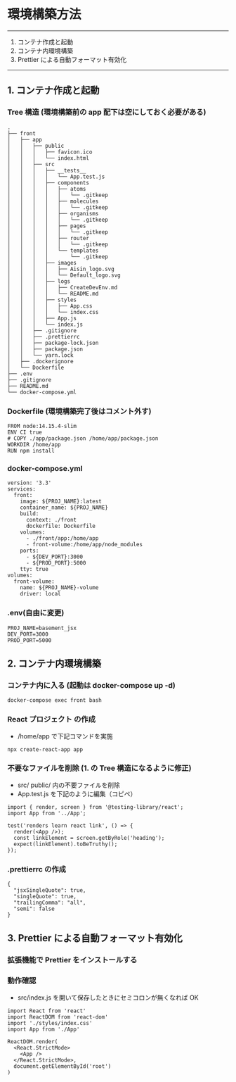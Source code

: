 # 環境構築方法

---

1. コンテナ作成と起動
2. コンテナ内環境構築
3. Prettier による自動フォーマット有効化

---

## 1. コンテナ作成と起動

### Tree 構造 (環境構築前の app 配下は空にしておく必要がある)

```
.
├── front
│   ├── app
│   │   ├── public
│   │   │   ├── favicon.ico
│   │   │   └── index.html
│   │   ├── src
│   │   │   ├── __tests__
│   │   │   │   └── App.test.js
│   │   │   ├── components
│   │   │   │   ├── atoms
│   │   │   │   │   └── .gitkeep
│   │   │   │   ├── molecules
│   │   │   │   │   └── .gitkeep
│   │   │   │   ├── organisms
│   │   │   │   │   └── .gitkeep
│   │   │   │   ├── pages
│   │   │   │   │   └── .gitkeep
│   │   │   │   ├── router
│   │   │   │   │   └── .gitkeep
│   │   │   │   └── templates
│   │   │   │       └── .gitkeep
│   │   │   ├── images
│   │   │   │   ├── Aisin_logo.svg
│   │   │   │   └── Default_logo.svg
│   │   │   ├── logs
│   │   │   │   ├── CreateDevEnv.md
│   │   │   │   └── README.md
│   │   │   ├── styles
│   │   │   │   ├── App.css
│   │   │   │   └── index.css
│   │   │   ├── App.js
│   │   │   └── index.js
│   │   ├── .gitignore
│   │   ├── .prettierrc
│   │   ├── package-lock.json
│   │   ├── package.json
│   │   └── yarn.lock
│   ├── .dockerignore
│   └── Dockerfile
├── .env
├── .gitignore
├── README.md
└── docker-compose.yml
```

### Dockerfile (環境構築完了後はコメント外す)

```
FROM node:14.15.4-slim
ENV CI true
# COPY ./app/package.json /home/app/package.json
WORKDIR /home/app
RUN npm install
```

### docker-compose.yml

```
version: '3.3'
services:
  front:
    image: ${PROJ_NAME}:latest
    container_name: ${PROJ_NAME}
    build:
      context: ./front
      dockerfile: Dockerfile
    volumes:
      - ./front/app:/home/app
      - front-volume:/home/app/node_modules
    ports:
      - ${DEV_PORT}:3000
      - ${PROD_PORT}:5000
    tty: true
volumes:
  front-volume:
    name: ${PROJ_NAME}-volume
    driver: local
```

### .env(自由に変更)

```
PROJ_NAME=basement_jsx
DEV_PORT=3000
PROD_PORT=5000
```

## 2. コンテナ内環境構築

### コンテナ内に入る (起動は docker-compose up -d)

```
docker-compose exec front bash
```

### React プロジェクト の作成

- /home/app で下記コマンドを実施

```
npx create-react-app app
```

### 不要なファイルを削除 (1. の Tree 構造になるように修正)

- src/ public/ 内の不要ファイルを削除
- App.test.js を下記のように編集（コピペ）

```
import { render, screen } from '@testing-library/react';
import App from '../App';

test('renders learn react link', () => {
  render(<App />);
  const linkElement = screen.getByRole('heading');
  expect(linkElement).toBeTruthy();
});
```

### .prettierrc の作成

```
{
  "jsxSingleQuote": true,
  "singleQuote": true,
  "trailingComma": "all",
  "semi": false
}
```

## 3. Prettier による自動フォーマット有効化

### 拡張機能で Prettier をインストールする

### 動作確認

- src/index.js を開いて保存したときにセミコロンが無くなれば OK

```
import React from 'react'
import ReactDOM from 'react-dom'
import './styles/index.css'
import App from './App'

ReactDOM.render(
  <React.StrictMode>
    <App />
  </React.StrictMode>,
  document.getElementById('root')
)
```
